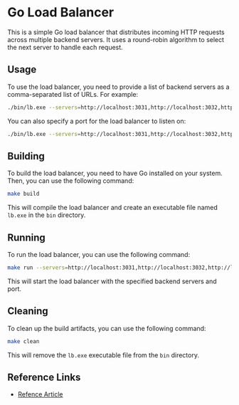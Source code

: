 # Go Load Balancer

This is a simple Go load balancer that distributes incoming HTTP requests across multiple backend servers. It uses a round-robin algorithm to select the next server to handle each request.

## Usage

To use the load balancer, you need to provide a list of backend servers as a comma-separated list of URLs. For example:

```bash
./bin/lb.exe --servers=http://localhost:3031,http://localhost:3032,http://localhost:3033,http://localhost:3034
```

You can also specify a port for the load balancer to listen on:

```bash
./bin/lb.exe --servers=http://localhost:3031,http://localhost:3032,http://localhost:3033,http://localhost:3034 --port=3000
```

## Building

To build the load balancer, you need to have Go installed on your system. Then, you can use the following command:

```bash
make build
```

This will compile the load balancer and create an executable file named `lb.exe` in the `bin` directory.

## Running

To run the load balancer, you can use the following command:

```bash
make run --servers=http://localhost:3031,http://localhost:3032,http://localhost:3033,http://localhost:3034 --port=3000
```

This will start the load balancer with the specified backend servers and port.

## Cleaning

To clean up the build artifacts, you can use the following command:

```bash
make clean
```

This will remove the `lb.exe` executable file from the `bin` directory.

## Reference Links

- [Refence Article](https://kasvith.me/posts/lets-create-a-simple-lb-go/)

